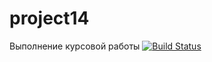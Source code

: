 # project14
Выполнение курсовой работы
[![Build Status](https://travis-ci.com/Yanushevich/project14.svg?branch=main)](https://travis-ci.com/Yanushevich/project14)
